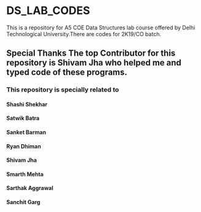 # DS_LAB_CODES
This is a repository for A5 COE Data Structures lab course offered by Delhi Technological University.There are codes for 2K19/CO batch.
## Special Thanks The top Contributor for this repository is Shivam Jha who helped me and typed code of these programs.

### This repository is specially related to
#### Shashi Shekhar 
#### Satwik Batra 
#### Sanket Barman 
#### Ryan Dhiman 
#### Shivam Jha 
#### Smarth Mehta 
#### Sarthak Aggrawal 
#### Sanchit Garg 
